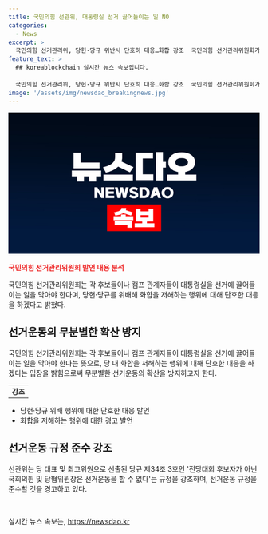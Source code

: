 ```yaml
---
title: 국민의힘 선관위, 대통령실 선거 끌어들이는 일 NO
categories:
  - News
excerpt: >
  국민의힘 선거관리위, 당헌·당규 위반시 단호히 대응…화합 강조  국민의힘 선거관리위원회가 각 후보들의 공방으로 인한 화합 저해에 단호한 대응을 예고했습니다. 전당대회의 국민의힘 개혁과 화합을 강조하며, 당헌·당규 위반에 대해서는 중앙윤리위원회 제소 및 기타 제재 조치를 통해 대응할 것이라 경고했습니다. 또한, 당 대표 및 최고위원 선출 당규에 따라 선거운동을 할 수 없는 당협위원장들에 대한 지지 및 반대 여부를 묻는 행위를 조장하는 것으로 판단해 규정에 따른 조치를 취할 예정입니다.
feature_text: >
  ## koreablockchain 실시간 뉴스 속보입니다.

  국민의힘 선거관리위, 당헌·당규 위반시 단호히 대응…화합 강조  국민의힘 선거관리위원회가 각 후보들의 공방으로 인한 화합 저해에 단호한 대응을 예고했습니다. 전당대회의 국민의힘 개혁과 화합을 강조하며, 당헌·당규 위반에 대해서는 중앙윤리위원회 제소 및 기타 제재 조치를 통해 대응할 것이라 경고했습니다. 또한, 당 대표 및 최고위원 선출 당규에 따라 선거운동을 할 수 없는 당협위원장들에 대한 지지 및 반대 여부를 묻는 행위를 조장하는 것으로 판단해 규정에 따른 조치를 취할 예정입니다.
image: '/assets/img/newsdao_breakingnews.jpg'
---
```


<p><img src="/assets/img/newsdao_breakingnews.jpg" alt="koreablockchain 속보" /></p>

<p><b><span style="color: #ee2323;">국민의힘 선거관리위원회 발언 내용 분석</span></b></p>

<p data-ke-size="size16">국민의힘 선거관리위원회는 각 후보들이나 캠프 관계자들이 대통령실을 선거에 끌어들이는 일을 막아야 한다며, 당헌·당규를 위배해 화합을 저해하는 행위에 대해 단호한 대응을 하겠다고 밝혔다.</p>

<h2 data-ke-size="size26">선거운동의 무분별한 확산 방지</h2>

<p data-ke-size="size16">국민의힘 선거관리위원회는 각 후보들이나 캠프 관계자들이 대통령실을 선거에 끌어들이는 일을 막아야 한다는 뜻으로, 당 내 화합을 저해하는 행위에 대해 단호한 대응을 하겠다는 입장을 밝힘으로써 무분별한 선거운동의 확산을 방지하고자 한다.</p>

<table>
  <tr>
    <td style="text-align: center; height: 17px;"><b>강조</b></td>
  </tr>
</table>

<ul>
  <li>당헌·당규 위배 행위에 대한 단호한 대응 발언</li>
  <li>화합을 저해하는 행위에 대한 경고 발언</li>
</ul>

<h2 data-ke-size="size26">선거운동 규정 준수 강조</h2>

<p data-ke-size="size16">선관위는 당 대표 및 최고위원으로 선출된 당규 제34조 3호인 '전당대회 후보자가 아닌 국회의원 및 당협위원장은 선거운동을 할 수 없다'는 규정을 강조하며, 선거운동 규정을 준수할 것을 경고하고 있다.</p>

<p data-ke-size="size16">&nbsp;</p>
실시간 뉴스 속보는, <a href="https://newsdao.kr" rel="dofollow">https://newsdao.kr</a>


